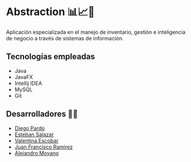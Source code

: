 # Abstraction 📊📈💼

Aplicación especializada en el manejo de inventario, gestión e inteligencia de negocio a través de sistemas de información. 

## Tecnologías empleadas
- Java
- JavaFX
- Intellij IDEA
- MySQL
- Git

## Desarrolladores 👨‍💻

- [Diego Pardo](https://github.com/DiegoPardoMontero)
- [Esteban Salazar](https://github.com/Estebans441)
- [Valentina Escobar](https://github.com/ValEscoSierra)
- [Juan Francisco Ramirez](https://github.com/juanfra312003)
- [Alejandro Moyano](https://github.com/Moyano1711)
